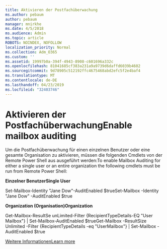 ```yaml
---
title: Aktivieren der Postfachüberwachung
ms.author: pebaum
author: pebaum
manager: mnirkhe
ms.date: 4/5/2018
ms.audience: Admin
ms.topic: article
ROBOTS: NOINDEX, NOFOLLOW
localization_priority: Normal
ms.collection: Adm_O365
ms.custom: ''
ms.assetid: 19997b0a-394f-4943-8908-c601696a332c
ms.openlocfilehash: 81041685cf383a231a9a9739d6daffd6039b4602
ms.sourcegitcommit: 9d78905c512192ffc4675468abd2efc5f2e4baf4
ms.translationtype: MT
ms.contentlocale: de-DE
ms.lasthandoff: 04/23/2019
ms.locfileid: "32403746"
---
```

# <a name="enable-mailbox-auditing"></a><span data-ttu-id="53434-102">Aktivieren der Postfachüberwachung</span><span class="sxs-lookup"><span data-stu-id="53434-102">Enable mailbox auditing</span></span>

<span data-ttu-id="53434-103">Um die Postfachüberwachung für einen einzelnen Benutzer oder eine gesamte Organisation zu aktivieren, müssen die folgenden Cmdlets von der Remote Power Shell aus ausgeführt werden:</span><span class="sxs-lookup"><span data-stu-id="53434-103">To enable Mailbox Auditing for either a single user or an entire organization the following cmdlets must be run from Remote Power Shell:</span></span>
  
 <span data-ttu-id="53434-104">**Einzelner Benutzer**</span><span class="sxs-lookup"><span data-stu-id="53434-104">**Single User**</span></span>
  
<span data-ttu-id="53434-105">Set-Mailbox-Identity "Jane Dow"-AuditEnabled $true</span><span class="sxs-lookup"><span data-stu-id="53434-105">Set-Mailbox -Identity "Jane Dow" -AuditEnabled $true</span></span>
  
 <span data-ttu-id="53434-106">**Organization (Organisation)**</span><span class="sxs-lookup"><span data-stu-id="53434-106">**Organization**</span></span>
  
<span data-ttu-id="53434-107">Get-Mailbox-ResultSe unLimited-Filter {RecipientTypeDetails-EQ "User Mailbox"} | Set-Mailbox-AuditEnabled $true</span><span class="sxs-lookup"><span data-stu-id="53434-107">Get-Mailbox -ResultSize Unlimited -Filter {RecipientTypeDetails -eq "UserMailbox"} | Set-Mailbox -AuditEnabled $true</span></span>
  
[<span data-ttu-id="53434-108">Weitere Informationen</span><span class="sxs-lookup"><span data-stu-id="53434-108">Learn more</span></span>](https://support.office.com/article/aaca8987-5b62-458b-9882-c28476a66918)
  

